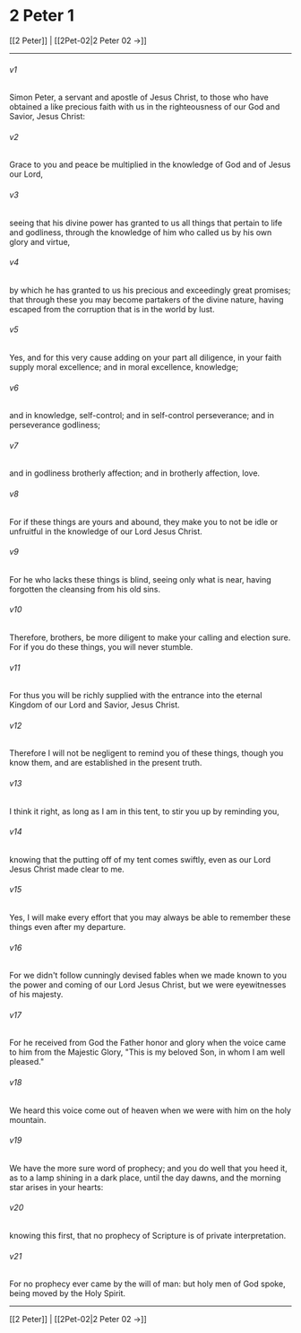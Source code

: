 # 2 Peter 1

[[2 Peter]] | [[2Pet-02|2 Peter 02 →]]
***



###### v1 
Simon Peter, a servant and apostle of Jesus Christ, to those who have obtained a like precious faith with us in the righteousness of our God and Savior, Jesus Christ: 

###### v2 
Grace to you and peace be multiplied in the knowledge of God and of Jesus our Lord, 

###### v3 
seeing that his divine power has granted to us all things that pertain to life and godliness, through the knowledge of him who called us by his own glory and virtue, 

###### v4 
by which he has granted to us his precious and exceedingly great promises; that through these you may become partakers of the divine nature, having escaped from the corruption that is in the world by lust. 

###### v5 
Yes, and for this very cause adding on your part all diligence, in your faith supply moral excellence; and in moral excellence, knowledge; 

###### v6 
and in knowledge, self-control; and in self-control perseverance; and in perseverance godliness; 

###### v7 
and in godliness brotherly affection; and in brotherly affection, love. 

###### v8 
For if these things are yours and abound, they make you to not be idle or unfruitful in the knowledge of our Lord Jesus Christ. 

###### v9 
For he who lacks these things is blind, seeing only what is near, having forgotten the cleansing from his old sins. 

###### v10 
Therefore, brothers, be more diligent to make your calling and election sure. For if you do these things, you will never stumble. 

###### v11 
For thus you will be richly supplied with the entrance into the eternal Kingdom of our Lord and Savior, Jesus Christ. 

###### v12 
Therefore I will not be negligent to remind you of these things, though you know them, and are established in the present truth. 

###### v13 
I think it right, as long as I am in this tent, to stir you up by reminding you, 

###### v14 
knowing that the putting off of my tent comes swiftly, even as our Lord Jesus Christ made clear to me. 

###### v15 
Yes, I will make every effort that you may always be able to remember these things even after my departure. 

###### v16 
For we didn't follow cunningly devised fables when we made known to you the power and coming of our Lord Jesus Christ, but we were eyewitnesses of his majesty. 

###### v17 
For he received from God the Father honor and glory when the voice came to him from the Majestic Glory, "This is my beloved Son, in whom I am well pleased." 

###### v18 
We heard this voice come out of heaven when we were with him on the holy mountain. 

###### v19 
We have the more sure word of prophecy; and you do well that you heed it, as to a lamp shining in a dark place, until the day dawns, and the morning star arises in your hearts: 

###### v20 
knowing this first, that no prophecy of Scripture is of private interpretation. 

###### v21 
For no prophecy ever came by the will of man: but holy men of God spoke, being moved by the Holy Spirit.

***
[[2 Peter]] | [[2Pet-02|2 Peter 02 →]]
